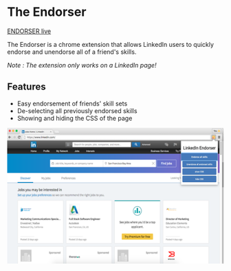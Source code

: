 # The Endorser

[ENDORSER live][chrome]

[chrome]: https://chrome.google.com/webstore/detail/the-endorser/dokighmgebjhkomfdibbdlcggpckekgm

The Endorser is a chrome extension that allows LinkedIn users to quickly endorse and unendorse all of a friend's skills.

*Note : The extension only works on a LinkedIn page!*

## Features

- Easy endorsement of friends' skill sets
- De-selecting all previously endorsed skills
- Showing and hiding the CSS of the page

![sample](images/sample.png)

